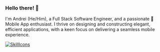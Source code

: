 ### Hello there! 👋

I'm Andrei (He/Him), a Full Stack Software Engineer, and a passionate 📱 Mobile App enthusiast. I thrive on designing and constructing elegant, efficient applications, with a keen focus on delivering a seamless mobile experience.

[![SkillIcons](https://skillicons.dev/icons?i=js,ts,html,css,react,swift,emotion,nodejs,tailwind,was,mongodb,figma,dart,express,firebase,flutter,java,materialui,nginx,postman,sentry)](https://skillicons.dev)<br/>
